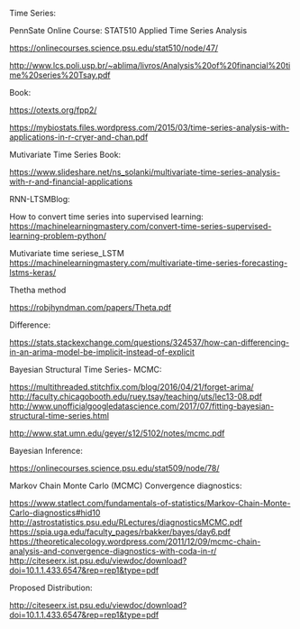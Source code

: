 Time Series:

PennSate Online Course:
STAT510 Applied Time Series Analysis

https://onlinecourses.science.psu.edu/stat510/node/47/

http://www.lcs.poli.usp.br/~ablima/livros/Analysis%20of%20financial%20time%20series%20Tsay.pdf

Book:

https://otexts.org/fpp2/

https://mybiostats.files.wordpress.com/2015/03/time-series-analysis-with-applications-in-r-cryer-and-chan.pdf



Mutivariate Time Series Book:

https://www.slideshare.net/ns_solanki/multivariate-time-series-analysis-with-r-and-financial-applications

RNN-LTSMBlog:

How to convert time series into supervised learning:
https://machinelearningmastery.com/convert-time-series-supervised-learning-problem-python/

Mutivariate time seriese_LSTM
https://machinelearningmastery.com/multivariate-time-series-forecasting-lstms-keras/



Thetha method

https://robjhyndman.com/papers/Theta.pdf


Difference:

https://stats.stackexchange.com/questions/324537/how-can-differencing-in-an-arima-model-be-implicit-instead-of-explicit

Bayesian Structural Time Series- MCMC:

https://multithreaded.stitchfix.com/blog/2016/04/21/forget-arima/
http://faculty.chicagobooth.edu/ruey.tsay/teaching/uts/lec13-08.pdf
http://www.unofficialgoogledatascience.com/2017/07/fitting-bayesian-structural-time-series.html

http://www.stat.umn.edu/geyer/s12/5102/notes/mcmc.pdf

Bayesian Inference:

https://onlinecourses.science.psu.edu/stat509/node/78/



Markov Chain Monte Carlo (MCMC) Convergence diagnostics:

https://www.statlect.com/fundamentals-of-statistics/Markov-Chain-Monte-Carlo-diagnostics#hid10
http://astrostatistics.psu.edu/RLectures/diagnosticsMCMC.pdf
https://spia.uga.edu/faculty_pages/rbakker/bayes/day6.pdf
https://theoreticalecology.wordpress.com/2011/12/09/mcmc-chain-analysis-and-convergence-diagnostics-with-coda-in-r/
http://citeseerx.ist.psu.edu/viewdoc/download?doi=10.1.1.433.6547&rep=rep1&type=pdf

Proposed Distribution:

http://citeseerx.ist.psu.edu/viewdoc/download?doi=10.1.1.433.6547&rep=rep1&type=pdf

